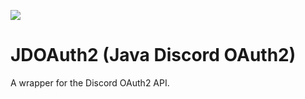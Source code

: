 [![](https://jitpack.io/v/DenuxPlays/JDOAuth2.svg)](https://jitpack.io/#DenuxPlays/JDOAuth2)
# JDOAuth2 (Java Discord OAuth2)

A wrapper for the Discord OAuth2 API.
